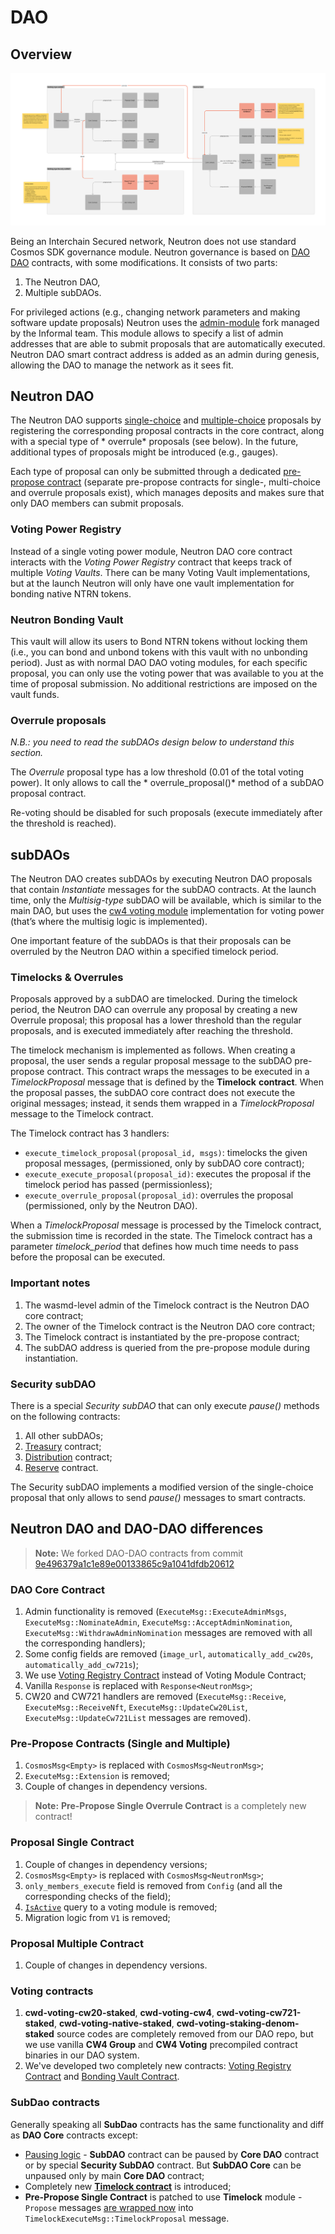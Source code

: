 # DAO

## Overview

![Governance.png](/img/governance.png)

Being an Interchain Secured network, Neutron does not use standard Cosmos SDK governance module. Neutron governance
is based on [DAO DAO](https://github.com/DA0-DA0/dao-contracts) contracts, with some modifications. It consists of two
parts:

1. The Neutron DAO,
2. Multiple subDAOs.

For privileged actions (e.g., changing network parameters and making software update proposals) Neutron uses
the [admin-module](https://github.com/Ethernal-Tech/admin-module) fork managed by the Informal team. This module allows
to specify a list of admin addresses that are able to submit proposals that are automatically executed. Neutron DAO
smart contract address is added as an admin during genesis, allowing the DAO to manage the network as it sees fit. 

## Neutron DAO

The Neutron DAO
supports [single-choice](https://github.com/DA0-DA0/dao-contracts/tree/main/contracts/proposal/dao-proposal-single)
and [multiple-choice](https://github.com/DA0-DA0/dao-contracts/tree/main/contracts/proposal/dao-proposal-multiple)
proposals by registering the corresponding proposal contracts in the core contract, along with a special type of *
overrule* proposals (see below). In the future, additional types of proposals might be introduced (e.g., gauges).

Each type of proposal can only be submitted through a
dedicated [pre-propose contract](https://github.com/DA0-DA0/dao-contracts/tree/main/contracts/pre-propose) (separate
pre-propose contracts for single-, multi-choice and overrule proposals exist), which manages deposits and makes sure
that only DAO members can submit proposals.

### Voting Power Registry

Instead of a single voting power module, Neutron DAO core contract interacts with the *Voting Power Registry* contract
that keeps track of multiple *Voting Vaults*. There can be many Voting Vault implementations, but at the launch Neutron
will only have one vault implementation for bonding native NTRN tokens.

### Neutron Bonding Vault

This vault will allow its users to Bond NTRN tokens without locking them (i.e., you can bond and unbond tokens with this
vault with no unbonding period). Just as with normal DAO DAO voting modules, for each specific proposal, you can only
use the voting power that was available to you at the time of proposal submission. No additional restrictions are
imposed on the vault funds.

### Overrule proposals

*N.B.: you need to read the subDAOs design below to understand this section.*

The *Overrule* proposal type has a low threshold (0.01 of the total voting power). It only allows to call the *
overrule_proposal()* method of a subDAO proposal contract.

Re-voting should be disabled for such proposals (execute immediately after the threshold is reached).

## subDAOs

The Neutron DAO creates subDAOs by executing Neutron DAO proposals that contain *Instantiate* messages for the subDAO
contracts. At the launch time, only the *Multisig-type* subDAO will be available, which is similar to the main DAO, but
uses the [cw4 voting module](https://github.com/DA0-DA0/dao-contracts/tree/main/contracts/voting/dao-voting-cw4)
implementation for voting power (that’s where the multisig logic is implemented).

One important feature of the subDAOs is that their proposals can be overruled by the Neutron DAO within a specified
timelock period.

### Timelocks & Overrules

Proposals approved by a subDAO are timelocked. During the timelock period, the Neutron DAO can overrule any proposal by
creating a new Overrule proposal; this proposal has a lower threshold than the regular proposals, and is executed
immediately after reaching the threshold.

The timelock mechanism is implemented as follows. When creating a proposal, the user sends a regular proposal message to
the subDAO pre-propose contract. This contract wraps the messages to be executed in a *TimelockProposal* message that is
defined by the **Timelock** **contract**. When the proposal passes, the subDAO core contract does not execute the
original messages; instead, it sends them wrapped in a *TimelockProposal* message to the Timelock contract.

The Timelock contract has 3 handlers:

- `execute_timelock_proposal(proposal_id, msgs)`: timelocks the given proposal messages, (permissioned, only by subDAO
  core contract);
- `execute_execute_proposal(proposal_id)`: executes the proposal if the timelock period has passed (permissionless);
- `execute_overrule_proposal(proposal_id)`: overrules the proposal (permissioned, only by the Neutron DAO).

When a *TimelockProposal* message is processed by the Timelock contract, the submission time is recorded in the state.
The Timelock contract has a parameter *timelock_period* that defines how much time needs to pass before the proposal can
be executed.

### Important notes

1. The wasmd-level admin of the Timelock contract is the Neutron DAO core contract;
2. The owner of the Timelock contract is the Neutron DAO core contract;
3. The Timelock contract is instantiated by the pre-propose contract;
4. The subDAO address is queried from the pre-propose module during instantiation.

### Security subDAO

There is a special *Security subDAO* that can only execute *pause()* methods on the following contracts:

1. All other subDAOs;
2. [Treasury](https://www.notion.so/Treasury-and-Distribution-Technical-Design-44a57336ea11457d880e436c213d5eab)
   contract;
3. [Distribution](https://www.notion.so/Treasury-and-Distribution-Technical-Design-44a57336ea11457d880e436c213d5eab)
   contract;
4. [Reserve](https://www.notion.so/Treasury-and-Distribution-Technical-Design-44a57336ea11457d880e436c213d5eab)
   contract.

The Security subDAO implements a modified version of the single-choice proposal that only allows to send *pause()*
messages to smart contracts.

## Neutron DAO and DAO-DAO differences

> **Note:** We forked DAO-DAO contracts from commit [9e496379a1c1e89e00133865c9a1041dfdb20612](https://github.com/DA0-DA0/dao-contracts/tree/9e496379a1c1e89e00133865c9a1041dfdb20612)

### DAO Core Contract
1. Admin functionality is removed (`ExecuteMsg::ExecuteAdminMsgs`, `ExecuteMsg::NominateAdmin`, `ExecuteMsg::AcceptAdminNomination`,
`ExecuteMsg::WithdrawAdminNomination` messages are removed with all the corresponding handlers);
2. Some config fields are removed (`image_url`, `automatically_add_cw20s`, `automatically_add_cw721s`);
3. We use [Voting Registry Contract](/neutron/dao#voting-power-registry) instead of Voting Module Contract;
4. Vanilla `Response` is replaced with `Response<NeutronMsg>`;
5. CW20 and CW721 handlers are removed (`ExecuteMsg::Receive`, `ExecuteMsg::ReceiveNft`, `ExecuteMsg::UpdateCw20List`,
`ExecuteMsg::UpdateCw721List` messages are removed).

### Pre-Propose Contracts (Single and Multiple)
1. `CosmosMsg<Empty>` is replaced with `CosmosMsg<NeutronMsg>`;
2. `ExecuteMsg::Extension` is removed;
3. Couple of changes in dependency versions.

> **Note:** **Pre-Propose Single Overrule Contract** is a completely new contract!

### Proposal Single Contract
1. Couple of changes in dependency versions;
2. `CosmosMsg<Empty>` is replaced with `CosmosMsg<NeutronMsg>`;
3. `only_members_execute` field is removed from `Config` (and all the corresponding checks of the field);
4. [`IsActive`](https://github.com/DA0-DA0/dao-contracts/blob/9e496379a1c1e89e00133865c9a1041dfdb20612/contracts/proposal/cwd-proposal-single/src/contract.rs#L173) query to a voting module is removed;
5. Migration logic from `V1` is removed;

### Proposal Multiple Contract
1. Couple of changes in dependency versions.

### Voting contracts

1. **cwd-voting-cw20-staked**, **cwd-voting-cw4**, **cwd-voting-cw721-staked**, **cwd-voting-native-staked**,
**cwd-voting-staking-denom-staked** source codes are completely removed from our DAO repo, 
but we use vanilla **CW4 Group** and **CW4 Voting** precompiled contract binaries in our DAO system.
2. We've developed two completely new contracts: [Voting Registry Contract](/neutron/dao#voting-power-registry)
and [Bonding Vault Contract](/neutron/dao#neutron-bonding-vault).

### SubDao contracts
Generally speaking all **SubDao** contracts has the same functionality and diff as **DAO Core** contracts except:
* [Pausing logic](https://github.com/neutron-org/neutron-dao/blob/448c7c91e85ccd02d13fdaf7cddb66f04abf8ca9/contracts/subdaos/cwd-subdao-core/src/contract.rs#L128) - **SubDAO** contract can be paused by **Core DAO** contract or by special **Security SubDAO** contract.
But **SubDAO Core** can be unpaused only by main **Core DAO** contract;
* Completely new [**Timelock contract**](/neutron/dao#timelocks--overrules) is introduced;
* **Pre-Propose Single Contract** is patched to use **Timelock** module - `Propose` messages
[are wrapped now](https://github.com/neutron-org/neutron-dao/blob/448c7c91e85ccd02d13fdaf7cddb66f04abf8ca9/contracts/subdaos/pre-propose/cwd-subdao-pre-propose-single/src/contract.rs#L105)
into `TimelockExecuteMsg::TimelockProposal` message.